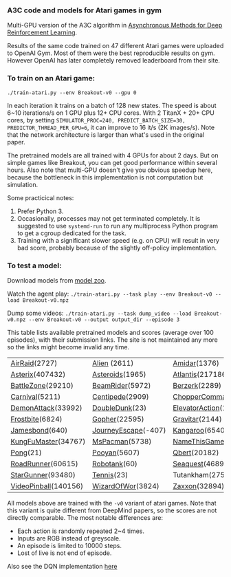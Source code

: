 ### A3C code and models for Atari games in gym

Multi-GPU version of the A3C algorithm in
[Asynchronous Methods for Deep Reinforcement Learning](http://arxiv.org/abs/1602.01783).

Results of the same code trained on 47 different Atari games were uploaded to OpenAI Gym.
Most of them were the best reproducible results on gym.
However OpenAI has later completely removed leaderboard from their site.

### To train on an Atari game:

`./train-atari.py --env Breakout-v0 --gpu 0`

In each iteration it trains on a batch of 128 new states.
The speed is about 6~10 iterations/s on 1 GPU plus 12+ CPU cores.
With 2 TitanX + 20+ CPU cores, by setting `SIMULATOR_PROC=240, PREDICT_BATCH_SIZE=30, PREDICTOR_THREAD_PER_GPU=6`, it can improve to 16 it/s (2K images/s).
Note that the network architecture is larger than what's used in the original paper.

The pretrained models are all trained with 4 GPUs for about 2 days.
But on simple games like Breakout, you can get good performance within several hours.
Also note that multi-GPU doesn't give you obvious speedup here,
because the bottleneck in this implementation is not computation but simulation.

Some practicical notes:

1. Prefer Python 3.
2. Occasionally, processes may not get terminated completely. It is suggested to use `systemd-run` to run any
multiprocess Python program to get a cgroup dedicated for the task.
3. Training with a significant slower speed (e.g. on CPU) will result in very bad score, probably because of the slightly off-policy implementation.

### To test a model:

Download models from [model zoo](http://models.tensorpack.com/OpenAIGym/).

Watch the agent play:
`./train-atari.py --task play --env Breakout-v0 --load Breakout-v0.npz`

Dump some videos:
`./train-atari.py --task dump_video --load Breakout-v0.npz --env Breakout-v0 --output output_dir --episode 3`

This table lists available pretrained models and scores (average over 100 episodes),
with their submission links.
The site is not maintained any more so the links might become invalid any time.

| | | | |
| - | - | - | - |
| [AirRaid](https://gym.openai.com/evaluations/eval_zIeNk5MxSGOmvGEUxrZDUw)(2727) | [Alien](https://gym.openai.com/evaluations/eval_8NR1IvjTQkSIT6En4xSMA) (2611) |  [Amidar](https://gym.openai.com/evaluations/eval_HwEazbHtTYGpCialv9uPhA)(1376) | [Assault](https://gym.openai.com/evaluations/eval_tCiHwy5QrSdFVucSbBV6Q)(3397) |
| [Asterix](https://gym.openai.com/evaluations/eval_mees2c58QfKm5GspCjRfCA)(407432) | [Asteroids](https://gym.openai.com/evaluations/eval_8eHKsRL4RzuZEq9AOLZA)(1965) | [Atlantis](https://gym.openai.com/evaluations/eval_Z1B3d7A1QCaQk1HpO1Rg)(217186) | [BankHeist](https://gym.openai.com/evaluations/eval_hifoaxFTIuLlPd38BjnOw)(1274) |
| [BattleZone](https://gym.openai.com/evaluations/eval_SoLit2bR1qmFoC0AsJF6Q)(29210) | [BeamRider](https://gym.openai.com/evaluations/eval_KuOYumrjQjixwL0spG0iCA)(5972) | [Berzerk](https://gym.openai.com/evaluations/eval_Yri0XQbwRy62NzWILdn5IA)(2289) | [Breakout](https://gym.openai.com/evaluations/eval_NiKaIN4NSUeEIvWqIgVDrA) (667) |
| [Carnival](https://gym.openai.com/evaluations/eval_xJSOlo2lSWaH1wHEOX5vw)(5211) | [Centipede](https://gym.openai.com/evaluations/eval_mc1Kp5e6R42rFdjeMLzkIg)(2909) | [ChopperCommand](https://gym.openai.com/evaluations/eval_tYVKyh7wQieRIKgEvVaCuw)(6031) | [CrazyClimber](https://gym.openai.com/evaluations/eval_bKeBg0QwSgOm6A0I0wDhSw)(105297) |
| [DemonAttack](https://gym.openai.com/evaluations/eval_tt21vVaRCKYzWFcg1Kw)(33992) | [DoubleDunk](https://gym.openai.com/evaluations/eval_FI1GpF4TlCuf29KccTpQ)(23) | [ElevatorAction](https://gym.openai.com/evaluations/eval_SqeAouMvR0icRivx2xprZg)(11377) | [FishingDerby](https://gym.openai.com/evaluations/eval_pPLCnFXsTVaayrIboDOs0g)(34) |
| [Frostbite](https://gym.openai.com/evaluations/eval_qtC3taKFSgWwkO9q9IM4hA)(6824) | [Gopher](https://gym.openai.com/evaluations/eval_KVcpR1YgQkEzrL2VIcAQ)(22595) | [Gravitar](https://gym.openai.com/evaluations/eval_QudrLdVmTpK9HF5juaZr0w)(2144) | [IceHockey](https://gym.openai.com/evaluations/eval_8oWCTwwGS7OUTTGRwBPQkQ)(19) |
| [Jamesbond](https://gym.openai.com/evaluations/eval_mLF7XPi8Tw66pnjP73JsmA)(640) | [JourneyEscape](https://gym.openai.com/evaluations/eval_S9nQuXLRSu7S5x21Ay6AA)(-407) | [Kangaroo](https://gym.openai.com/evaluations/eval_TNJiLB8fTqOPfvINnPXoQ)(6540) | [Krull](https://gym.openai.com/evaluations/eval_dfOS2WzhTh6sn1FuPS9HA)(6100) |
| [KungFuMaster](https://gym.openai.com/evaluations/eval_vNWDShYTRC0MhfIybeUYg)(34767) | [MsPacman](https://gym.openai.com/evaluations/eval_kpL9bSsS4GXsYb9HuEfew)(5738) | [NameThisGame](https://gym.openai.com/evaluations/eval_LZqfv706SdOMtR4ZZIwIsg)(15321) | [Phoenix](https://gym.openai.com/evaluations/eval_uzUruiB3RRKUMvJIxvEzYA)(75312) |
| [Pong](https://gym.openai.com/evaluations/eval_8L7SV59nSW6GGbbP3N4G6w)(21) | [Pooyan](https://gym.openai.com/evaluations/eval_UXFVI34MSAuNTtjZcK8N0A)(5607) | [Qbert](https://gym.openai.com/evaluations/eval_S8XdrbByQ1eWLUD5jtQYIQ)(20182) | [Riverraid](https://gym.openai.com/evaluations/eval_OU4x3DkTfm4uaXy6CIaXg)(14185) |
| [RoadRunner](https://gym.openai.com/evaluations/eval_wINKQTwxT9ipydHOXBhg)(60615) | [Robotank](https://gym.openai.com/evaluations/eval_Gr5c0ld3QACLDPQrGdzbiw)(60) | [Seaquest](https://gym.openai.com/evaluations/eval_pjjgc9POQJK4IuVw8nXlBw)(46890) | SpaceInvaders(3454) |
| [StarGunner](https://gym.openai.com/evaluations/eval_JB5cOJXFSS2cTQ7dXK8Iag)(93480) | [Tennis](https://gym.openai.com/evaluations/eval_gDjJD0MMS1yLm1T0hdqI4g)(23) | Tutankham(275) | [UpNDown](https://gym.openai.com/evaluations/eval_KmkvMJkxQFSED20wFUMdIA)(92163) |
| [VideoPinball](https://gym.openai.com/evaluations/eval_PWwzNhVFR2CxjYvEsPfT1g)(140156) | [WizardOfWor](https://gym.openai.com/evaluations/eval_1oGQhphpQhmzEMIYRrrp0A)(3824) | [Zaxxon](https://gym.openai.com/evaluations/eval_TIQ102EwTrHrOyve2RGfg)(32894) | |


All models above are trained with the `-v0` variant of atari games.
Note that this variant is quite different from DeepMind papers, so the scores are not directly comparable.
The most notable differences are:
+ Each action is randomly repeated 2~4 times.
+ Inputs are RGB instead of greyscale.
+ An episode is limited to 10000 steps.
+ Lost of live is not end of episode.

Also see the DQN implementation [here](../DeepQNetwork)
